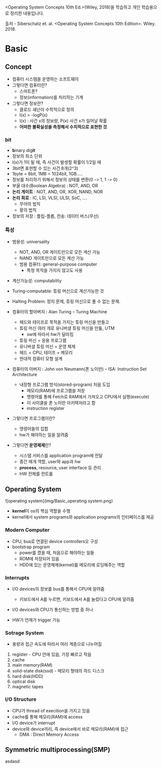 <Operating System Concepts 10th Ed.>(Wiley, 2018)을 학습하고 개인 학습용으로 정리한 내용입니다.

출처 - Siberschatz et. al. <Operating System Concepts 10th Edition>. Wiley. 2018.

# Basic

## Concept

* 컴퓨터 시스템을 운영하는 소프트웨어
* 그렇다면 컴퓨터란?
  * 스마트폰?
  * 정보(information)를 처리하는 기계
* 그렇다면 정보란?
  * 클로드 섀넌이 수학적으로 정의
  * l(x) = -logP(x)
  * l(x) : 사건 x의 정보량, P(x) 사건 x가 일어날 확률
  * **어떠한 불확실성을 측정해서 수치적으로 표현한 것**

### bit

* **b**inary dig**it**
* 정보의 최소 단위
* l(x)가 1이 될 때, 즉 사건이 발생할 확률이 1/2일 때
* 3bit면 표현할 수 있는 사건 8개(2^3)
* 1byte = 8bit, 1MB = 1024bit, 1GB.....
* 정보를 처리하기 위해서 정보의 상태를 변환(0 -> 1, 1 -> 0)
* 부울 대수(Boolean Algebra) : NOT, AND, OR
* **논리 게이트** : NOT, AND, OR, XOR, NAND, NOR
* **논리 회로** : IC, LSI, VLSI, ULSI, SoC, .... 
  * 무어의 법칙
  * 황의 법칙
* 정보의 저장 : 플립-플롭, 전송: 데이터 버스(무선)



### 특성

* 범용성: universality

  * NOT, AND, OR 게이트만으로 모든 계산 가능
  * NAND 게이트만으로 모든 계산 가능
  * 범용 컴퓨터: general-purpose computer
    * 특정 목적을 가지지 않고도 사용

* 계산가능성: computability

* Turing-computable: 튜링 머신으로 계산가능한 것

* Halting Problem: 정지 문제, 튜링 머신으로 풀 수 없는 문제.

* 컴퓨터의 할아버지 : Alan Turing – Turing Machine

  * 헤드와 테이프로 목적을 가지는 튜링 머신을 만들고
  * 튜링 머신 여러 개로 유니버셜 튜링 머신을 만듦, UTM
    * sw에 따라서 hw가 달라짐
  * 튜링 머신 =  응용 프로그램
  * 유니버셜 튜링 머신 = 운영 체제
  * 헤드 = CPU, 테이프 = 메모리
  * 현대적 컴퓨터 모형 설계

* 컴퓨터의 아버지 : John von Neumann(폰 노이만) – ISA: Instruction Set Architecture

  * 내장형 프로그램 방식(stored-program) 처음 도입
    * 메모리(RAM)에 프로그램을 저장
    * 명령어를 통해 Fetch로 RAM에서 가져오고 CPU에서 실행(execute)
    * 이 사이클을 폰 노이만 아키텍처라고 함
    * instruction register

* 그렇다면 프로그램이란?

  * 명령어들의 집합
  * hw가 해야하는 일을 알려줌

* 그렇다면 **운영체제**란?

  * 시스템 서비스를 application program에 전달
  * 중간 매개 역할, user와 app과 hw
  * **process**,  resource, user interface 등 관리
  * HW 전체를 컨트롤

  

## Operating System

![operating system](img/Basic_operating system.png)

* **kernel**이 os의 핵심 역할을 수행
* kernel에서 system programs와 application programs의 인터페이스를 제공

### Modern Computer

* CPU, bus로 연결된 device controllers오 구성
* bootstrap program
  * power를 켰을 때, 처음으로 해야하는 일들
  * ROM에 저장되어 있음
  * HDD에 있는 운영체제(kernel)를 메모리에 로딩해주는 역할

### Interrupts

* I/O devices의 정보를 bus를 통해서 CPU에 알려줌
  * 키보드에서 A를 누르면, 키보드에서 A를 눌렀다고 CPU에 알려줌
* I/O devices와 CPU가 통신하는 방법 중 하나

* HW가 언제가 trigger 가능

### Sotrage System

* 용량과 접근 속도에 따라서 여러 계층으로 나누어짐

1. register - CPU 안에 있음, 가장 빠르고 작음
2. cache
3. main memory(RAM)
4. solid-state disk(ssd) - 메모리 형태의 하드 디스크
5. hard disk(HDD)
6. optical disk
7. magnetic tapes

### I/O Structure

* CPU가 thread of execition을 가지고 있음
* cache를 통해 메모리(RAM)에 access
* I/O device가 interrupt
* device와 device끼리, 즉 device에서 바로 메모리(RAM)에 접근
  * DMA : Direct Memory Access



## Symmetric multiprocessing(SMP)

asdasd